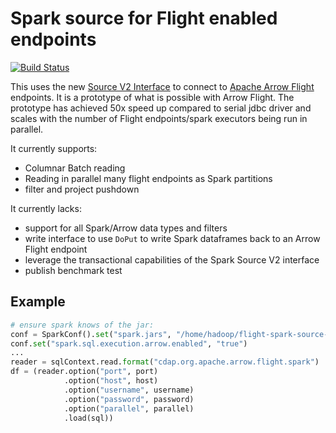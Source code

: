 Spark source for Flight enabled endpoints
=========================================

[![Build Status](https://travis-ci.org/rymurr/flight-spark-source.svg?branch=master)](https://travis-ci.org/rymurr/flight-spark-source)

This uses the new [Source V2 Interface](https://databricks.com/session/apache-spark-data-source-v2) to connect to 
[Apache Arrow Flight](https://www.dremio.com/understanding-apache-arrow-flight/) endpoints. It is a prototype of what is 
possible with Arrow Flight. The prototype has achieved 50x speed up compared to serial jdbc driver and scales with the
number of Flight endpoints/spark executors being run in parallel.

It currently supports:

* Columnar Batch reading
* Reading in parallel many flight endpoints as Spark partitions 
* filter and project pushdown

It currently lacks:

* support for all Spark/Arrow data types and filters
* write interface to use `DoPut` to write Spark dataframes back to an Arrow Flight endpoint
* leverage the transactional capabilities of the Spark Source V2 interface
* publish benchmark test

## Example

```python
# ensure spark knows of the jar:
conf = SparkConf().set("spark.jars", "/home/hadoop/flight-spark-source-1.0-SNAPSHOT-shaded.jar")
conf.set("spark.sql.execution.arrow.enabled", "true")
...
reader = sqlContext.read.format("cdap.org.apache.arrow.flight.spark") 
df = (reader.option("port", port)
            .option("host", host)
            .option("username", username)
            .option("password", password)
            .option("parallel", parallel)
            .load(sql))
```
